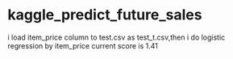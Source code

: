 # kaggle_predict_future_sales
i load item_price column to test.csv as test_t.csv,then i do logistic regression by item_price
current score is 1.41
